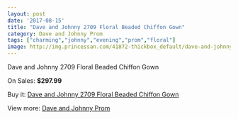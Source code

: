 ```yaml
---
layout: post
date: '2017-08-15'
title: "Dave and Johnny 2709 Floral Beaded Chiffon Gown"
category: Dave and Johnny Prom
tags: ["charming","johnny","evening","prom","floral"]
image: http://img.princessan.com/41872-thickbox_default/dave-and-johnny-2709-floral-beaded-chiffon-gown.jpg
---
```

Dave and Johnny 2709 Floral Beaded Chiffon Gown

On Sales: **$297.99**
<a href="https://www.princessan.com/en/dave-and-johnny-prom/19512-dave-and-johnny-2709-floral-beaded-chiffon-gown.html"><amp-img layout="responsive" width="600" height="600" src="//img.princessan.com/41872-thickbox_default/dave-and-johnny-2709-floral-beaded-chiffon-gown.jpg" alt="Dave and Johnny 2709 Floral Beaded Chiffon Gown 0" /></a>
<a href="https://www.princessan.com/en/dave-and-johnny-prom/19512-dave-and-johnny-2709-floral-beaded-chiffon-gown.html"><amp-img layout="responsive" width="600" height="600" src="//img.princessan.com/41873-thickbox_default/dave-and-johnny-2709-floral-beaded-chiffon-gown.jpg" alt="Dave and Johnny 2709 Floral Beaded Chiffon Gown 1" /></a>

Buy it: [Dave and Johnny 2709 Floral Beaded Chiffon Gown](https://www.princessan.com/en/dave-and-johnny-prom/19512-dave-and-johnny-2709-floral-beaded-chiffon-gown.html "Dave and Johnny 2709 Floral Beaded Chiffon Gown")

View more: [Dave and Johnny Prom](https://www.princessan.com/en/181-dave-and-johnny-prom "Dave and Johnny Prom")